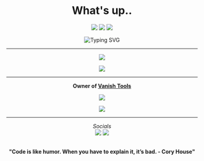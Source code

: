 <h1 align="center">What's up..</h1>

<p align="center">
  <a href="https://github.com/gymovfx?tab=followers"><img src="https://img.shields.io/github/followers/vanishgg?label=Follow&style=social"></a>
  <a href="https://discord.gg/34UnypUFaT" target="_blank"><img src="https://img.shields.io/badge/Discord-%237289DA.svg?style=flat&logo=discord&logoColor=white"></a>
  <a href="https://github.com/gymovfx"><img src="https://visitcount.itsvg.in/api?id=vanish&amp;label=Profile%20Views&amp;color=11&amp;icon=6&amp;pretty=true"></a>
</p>

<p align="center">
  <img src="https://readme-typing-svg.demolab.com?font=Fira+Code&weight=600&pause=1000&color=7B00FF&center=true&vCenter=true&width=380&lines=Hey+I'm+Virtual;I'm+a+Python+Developer;I+Made+Tools+Such+As..;Vanish+Raider;Vanish+Flooder;vanish+selfbot" alt="Typing SVG">
</p>

---

<p align="center">
  <img src="https://github-readme-stats.vercel.app/api/?username=vanishgg&amp;title_color=5c64f4&amp;text_color=7b00ff&amp;show_icons=true&amp;bg_color=00000000&amp;hide_border=true&amp;icon_color=5c64f4&amp;hide_title=true&amp;count_private=true">
</p>

<p align="center">
  <img src="https://github-readme-stats.vercel.app/api/top-langs/?username=vanishgg&layout=compact&title_color=5c64f4&text_color=7b00ff&bg_color=00000000&hide_border=true&count_private=true" />
</p>

---

<p align="center">
  <strong>Owner of <a href="https://Vanishnet.netlify.app/" target="_blank">Vanish Tools</a></strong>
</p>

<p align="center">
  <a href="https://github.com/vanishgg?tab=repositories"><img src="https://img.shields.io/badge/-Explore%20my%20Repos-24292e?style=for-the-badge&logo=Github"></a>
</p>

<p align="center">
  <a href="https://discord.com/users/1246814091499278357" target="_blank">
    <img src="https://lanyard.cnrad.dev/api/1246814091499278357?bg=7b00ff&borderRadius=30px&idleMessage=Probably%20coding%20a%20tool">
  </a>
</p>

---

<p align="center">
  <i>Socials</i>
  <br>
  <a href="https://discord.gg/Mv4YQAK8F2"><img src="https://img.shields.io/badge/Discord-%237289DA.svg?style=flat&logo=discord&logoColor=white"></a>
  <a href="https://youtube.com/@kqfo"><img src="https://img.shields.io/badge/YouTube-FF0000.svg?style=flat&logo=youtube&logoColor=white"></a>
</p>

<p align="center">
  <br>
  <strong>"Code is like humor. When you have to explain it, it’s bad. - Cory House"</strong>
</p>

